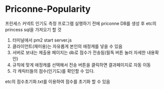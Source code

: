 # Priconne-Popularity

프린세스 커넥트 인기도 측정 프로그램
실행하기 전에 priconne DB를 생성 후 etc의 princess sql을 가져오기 할 것
1. 터미널에서 pm2 start server.js 
2. 클라이언트(재미용)는 자유롭게 본인의 애정캐를 넣을 수 있음
3. 서버로 보내는 제출용 페이지는 db로 점수가 전송됨(필독 버튼 눌러 자세한 내용확인)
4. 규칙에 맞게 애정캐를 선택해서 전송 버튼을 클릭하면 결과페이지로 자동 이동
5. 각 캐릭터들의 점수(인기도)를 확인할 수 있다.

etc의 점수초기화.txt를 이용하여 점수를 초기화 할 수 있음
